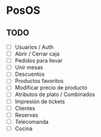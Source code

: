 # PosOS

## TODO

- [ ] Usuarios / Auth
- [ ] Abrir / Cerrar caja
- [ ] Pedidos para llevar
- [ ] Unir mesas
- [ ] Descuentos
- [ ] Productos favoritos
- [ ] Modificar precio de producto
- [ ] Atributos de plato / Combinados
- [ ] Impresión de tickets
- [ ] Clientes
- [ ] Reservas
- [ ] Telecomanda
- [ ] Cocina
